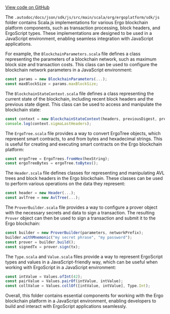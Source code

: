 [View code on GitHub](sigmastate-interpreterhttps://github.com/ScorexFoundation/sigmastate-interpreter/.autodoc/docs/json/sdk/js/src/main/scala/org/ergoplatform)

The `.autodoc/docs/json/sdk/js/src/main/scala/org/ergoplatform/sdk/js` folder contains Scala.js implementations for various Ergo blockchain platform components, such as transaction processing, block headers, and ErgoScript types. These implementations are designed to be used in a JavaScript environment, enabling seamless integration with JavaScript applications.

For example, the `BlockchainParameters.scala` file defines a class representing the parameters of a blockchain network, such as maximum block size and transaction costs. This class can be used to configure the blockchain network parameters in a JavaScript environment:

```javascript
const params = new BlockchainParameters(...);
const maxBlockSize = params.maxBlockSize;
```

The `BlockchainStateContext.scala` file defines a class representing the current state of the blockchain, including recent block headers and the previous state digest. This class can be used to access and manipulate the blockchain state:

```javascript
const context = new BlockchainStateContext(headers, previousDigest, preHeader);
console.log(context.sigmaLastHeaders);
```

The `ErgoTree.scala` file provides a way to convert ErgoTree objects, which represent smart contracts, to and from bytes and hexadecimal strings. This is useful for creating and executing smart contracts on the Ergo blockchain platform:

```javascript
const ergoTree = ErgoTrees.fromHex(hexString);
const ergoTreeBytes = ergoTree.toBytes();
```

The `Header.scala` file defines classes for representing and manipulating AVL trees and block headers in the Ergo blockchain. These classes can be used to perform various operations on the data they represent:

```javascript
const header = new Header(...);
const avlTree = new AvlTree(...);
```

The `ProverBuilder.scala` file provides a way to configure a prover object with the necessary secrets and data to sign a transaction. The resulting `Prover` object can then be used to sign a transaction and submit it to the Ergo blockchain:

```javascript
const builder = new ProverBuilder(parameters, networkPrefix);
builder.withMnemonic("my secret phrase", "my password");
const prover = builder.build();
const signedTx = prover.sign(tx);
```

The `Type.scala` and `Value.scala` files provide a way to represent ErgoScript types and values in a JavaScript-friendly way, which can be useful when working with ErgoScript in a JavaScript environment:

```javascript
const intValue = Values.ofInt(42);
const pairValue = Values.pairOf(intValue, intValue);
const collValue = Values.collOf([intValue, intValue], Type.Int);
```

Overall, this folder contains essential components for working with the Ergo blockchain platform in a JavaScript environment, enabling developers to build and interact with ErgoScript applications seamlessly.
